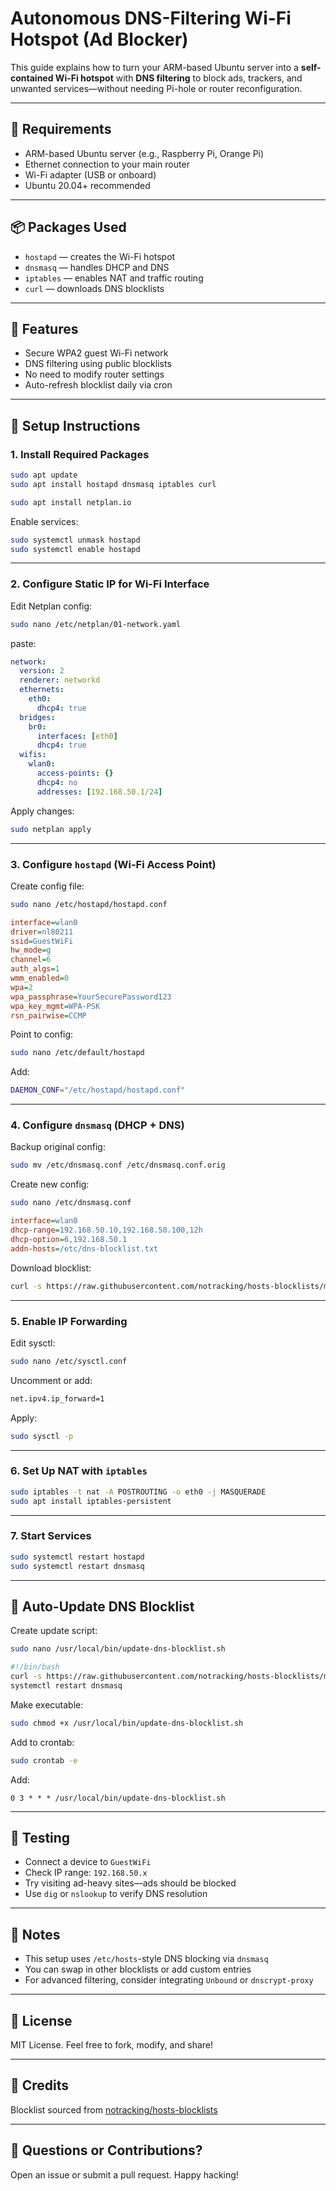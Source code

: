 
# Autonomous DNS-Filtering Wi-Fi Hotspot (Ad Blocker)

This guide explains how to turn your ARM-based Ubuntu server into a **self-contained Wi-Fi hotspot** with **DNS filtering** to block ads, trackers, and unwanted services—without needing Pi-hole or router reconfiguration.

---

## 🧰 Requirements

- ARM-based Ubuntu server (e.g., Raspberry Pi, Orange Pi)
- Ethernet connection to your main router
- Wi-Fi adapter (USB or onboard)
- Ubuntu 20.04+ recommended

---

## 📦 Packages Used

- `hostapd` — creates the Wi-Fi hotspot
- `dnsmasq` — handles DHCP and DNS
- `iptables` — enables NAT and traffic routing
- `curl` — downloads DNS blocklists

---

## 🔐 Features

- Secure WPA2 guest Wi-Fi network
- DNS filtering using public blocklists
- No need to modify router settings
- Auto-refresh blocklist daily via cron

---

## 🚀 Setup Instructions

### 1. Install Required Packages

```bash
sudo apt update
sudo apt install hostapd dnsmasq iptables curl

sudo apt install netplan.io

```

Enable services:

```bash
sudo systemctl unmask hostapd
sudo systemctl enable hostapd
```

---

### 2. Configure Static IP for Wi-Fi Interface

Edit Netplan config:

```bash
sudo nano /etc/netplan/01-network.yaml
```

paste:

```yaml
network:
  version: 2
  renderer: networkd
  ethernets:
    eth0:
      dhcp4: true
  bridges:
    br0:
      interfaces: [eth0]
      dhcp4: true
  wifis:
    wlan0:
      access-points: {}
      dhcp4: no
      addresses: [192.168.50.1/24]

```

Apply changes:

```bash
sudo netplan apply
```

---

### 3. Configure `hostapd` (Wi-Fi Access Point)

Create config file:

```bash
sudo nano /etc/hostapd/hostapd.conf
```

```ini
interface=wlan0
driver=nl80211
ssid=GuestWiFi
hw_mode=g
channel=6
auth_algs=1
wmm_enabled=0
wpa=2
wpa_passphrase=YourSecurePassword123
wpa_key_mgmt=WPA-PSK
rsn_pairwise=CCMP
```

Point to config:

```bash
sudo nano /etc/default/hostapd
```

Add:

```bash
DAEMON_CONF="/etc/hostapd/hostapd.conf"
```

---

### 4. Configure `dnsmasq` (DHCP + DNS)

Backup original config:

```bash
sudo mv /etc/dnsmasq.conf /etc/dnsmasq.conf.orig
```

Create new config:

```bash
sudo nano /etc/dnsmasq.conf
```

```ini
interface=wlan0
dhcp-range=192.168.50.10,192.168.50.100,12h
dhcp-option=6,192.168.50.1
addn-hosts=/etc/dns-blocklist.txt
```

Download blocklist:

```bash
curl -s https://raw.githubusercontent.com/notracking/hosts-blocklists/master/dnscrypt-proxy/dns-blocklist.txt -o /etc/dns-blocklist.txt
```

---

### 5. Enable IP Forwarding

Edit sysctl:

```bash
sudo nano /etc/sysctl.conf
```

Uncomment or add:

```bash
net.ipv4.ip_forward=1
```

Apply:

```bash
sudo sysctl -p
```

---

### 6. Set Up NAT with `iptables`

```bash
sudo iptables -t nat -A POSTROUTING -o eth0 -j MASQUERADE
sudo apt install iptables-persistent
```

---

### 7. Start Services

```bash
sudo systemctl restart hostapd
sudo systemctl restart dnsmasq
```

---

## 🔁 Auto-Update DNS Blocklist

Create update script:

```bash
sudo nano /usr/local/bin/update-dns-blocklist.sh
```

```bash
#!/bin/bash
curl -s https://raw.githubusercontent.com/notracking/hosts-blocklists/master/dnscrypt-proxy/dns-blocklist.txt -o /etc/dns-blocklist.txt
systemctl restart dnsmasq
```

Make executable:

```bash
sudo chmod +x /usr/local/bin/update-dns-blocklist.sh
```

Add to crontab:

```bash
sudo crontab -e
```

Add:

```cron
0 3 * * * /usr/local/bin/update-dns-blocklist.sh
```

---

## 🧪 Testing

- Connect a device to `GuestWiFi`
- Check IP range: `192.168.50.x`
- Try visiting ad-heavy sites—ads should be blocked
- Use `dig` or `nslookup` to verify DNS resolution

---

## 🧠 Notes

- This setup uses `/etc/hosts`-style DNS blocking via `dnsmasq`
- You can swap in other blocklists or add custom entries
- For advanced filtering, consider integrating `Unbound` or `dnscrypt-proxy`

---

## 📜 License

MIT License. Feel free to fork, modify, and share!

---

## 🙌 Credits

Blocklist sourced from [notracking/hosts-blocklists](https://github.com/notracking/hosts-blocklists)

---

## 💬 Questions or Contributions?

Open an issue or submit a pull request. Happy hacking!

